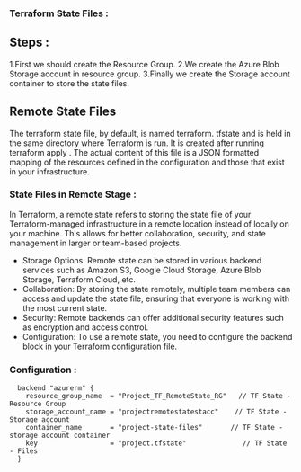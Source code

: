 ### Terraform State Files :
## Steps :
1.First we should create the Resource Group.
2.We create the Azure Blob Storage account in resource group.
3.Finally we create the Storage account container to store the state files.
## Remote State Files

The terraform state file, by default, is named terraform. tfstate and is held in the same directory where Terraform is run. It is created after running terraform apply . The actual content of this file is a JSON formatted mapping of the resources defined in the configuration and those that exist in your infrastructure.

### State Files in Remote Stage : 

In Terraform, a remote state refers to storing the state file of your Terraform-managed infrastructure in a remote location instead of locally on your machine. This allows for better collaboration, security, and state management in larger or team-based projects.
- Storage Options: Remote state can be stored in various backend services such as Amazon S3, Google Cloud Storage, Azure Blob Storage, Terraform Cloud, etc.
- Collaboration: By storing the state remotely, multiple team members can access and update the state file, ensuring that everyone is working with the most current state.
- Security: Remote backends can offer additional security features such as encryption and access control.
- Configuration: To use a remote state, you need to configure the backend block in your Terraform configuration file.

### Configuration :
```hcl
  backend "azurerm" {
    resource_group_name  = "Project_TF_RemoteState_RG"   // TF State - Resource Group
    storage_account_name = "projectremotestatestacc"    // TF State - Storage account 
    container_name       = "project-state-files"       // TF State - storage account container
    key                  = "project.tfstate"              // TF State - Files
  }
```